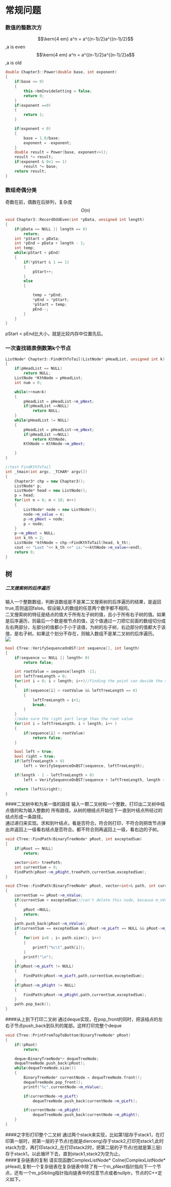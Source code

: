 # 常规问题

### 数值的整数次方

$$\kern{4 em} a^n = a^{(n-1)/2}a^{(n-1)/2}$$,a is even  
$$\kern{4 em} a^n = a^{(n-1)/2}a^{(n-1)/2}a$$,a is old

```cpp
double Chapter3::Power(double base, int exponent)
{
    if(base <= 0)
    {
        this->bmInvideSetting = false;
        return 0;
    }
    if(exponent ==0)
    {
        return 1;
    }

    if(exponent < 0)
    {
        base = 1.0/base;
        exponent = -exponent;
    }
    double result = Power(base, exponent>>1);
    result *= result;
    if(exponent & 0x1 == 1)
        result *= base;
    return result;
}
```

### 数组奇偶分类

奇数在前，偶数在后排列，复杂度$$O(n)$$

```cpp
void Chapter3::RecordOddEven(int *pData, unsigned int length)
{
    if(pData == NULL || length == 0)
        return;
    int *pStart = pData;
    int *pEnd = pData + length - 1;
    int temp;
    while(pStart < pEnd)
    {
        if(*pStart & 1 == 1)
        {
            pStart++;
        }
        else
        {

            temp = *pEnd;
            *pEnd = *pStart;
            *pStart = temp;
            pEnd--;
        }
    }
}
```

pStart &lt; pEnd比大小，就是比较内存中位置先后。

### 一次查找链表倒数第k个节点

```cpp
ListNode* Chapter3::FindKthToTail(ListNode* pHeadList, unsigned int k)
{
    if(pHeadList == NULL)
        return NULL;
    ListNode *KthNode = pHeadList;
    int num = 0;

    while(++num<k)
    {
        pHeadList = pHeadList->m_pNext;
        if(pHeadList ==NULL)
            return NULL;
    }
    while(pHeadList != NULL)
    {
        pHeadList = pHeadList->m_pNext;
        if(pHeadList ==NULL)
            return KthNode;
        KthNode = KthNode->m_pNext;

    }
}
```

```cpp
//test FindKthToTail
int _tmain(int argc, _TCHAR* argv[])
{
    Chapter3* chp = new Chapter3();
    ListNode* p;
    ListNode* head = new ListNode();
    p = head;
    for(int n = 0; n < 10; n++)
    {
        ListNode* node = new ListNode();
        node->m_value = n;
        p->m_pNext = node;
        p = node;
    }
    p->m_pNext = NULL;
    int k_th = 2;
    ListNode *kthNode = chp->FindKthToTail(head, k_th);
    cout << "Last "<< k_th <<" is:"<<kthNode->m_value<<endl;
    return 0;
}
```

## 树

##### 二叉搜索树的后序遍历

输入一个整数数组，判断该数组是不是某二叉搜索树的后序遍历的结果，是返回true,否则返回false。假设输入的数组的任意两个数字都不相同。  
二叉搜索树的特征是结点的值大于所有左子树的值，且小于所有右子树的值。如果是后序遍历，则最后一个数是根节点的值，这个值通过一刀把它前面的数组切分成左右两部分，左部分的值都小于小于该值，为树的左子树，右边部分的值都大于该值，是右子树。如果这个划分不存在，则输入数组不是某二叉树的后序遍历。  
![](/assets/binary_search_tree.png)

```cpp
bool CTree::VerifySequenceOnBST(int sequence[], int length)
{
    if(sequence == NULL || length< 0)
        return false;

    int rootValue = sequence[length -1];
    int leftTreeLength = 0;
    for(int i = 0; i < length; i++)//finding the point can devide the sequence into 2 parts
    {
        if(sequence[i] > rootValue && leftTreeLength == 0)
        {
            leftTreeLength = i+1;
            break;
        }
    }
    //make sure the right part large than the root value
    for(int i = leftTreeLength; i < length; i++ )
    {
        if(sequence[i] < rootValue)
            return false;
    }

    bool left = true;
    bool right = true;
    if(leftTreeLength > 0)
        left = VerifySequenceOnBST(sequence, leftTreeLength);

    if(length - 1 - leftTreeLength > 0)
        left = VerifySequenceOnBST(sequence + leftTreeLength, length - leftTreeLength - 1);

    return (left&&right);
}
```

####二叉树中和为某一值的路径
输入一颗二叉树和一个整数，打印出二叉树中结点值的和为输入整数的
所有路径。从树的根结点开始往下一直到叶结点所经过的结点形成一条路径。  
通过递归来实现。求和到叶结点，看是否符合。符合则打印，不符合则把改节点弹出并返回上一级看右结点是否符合。都不符合则再返回上一级，看右边的子树。


```cpp
void CTree::FindPath(BinaryTreeNode* pRoot, int exceptedSum)
{
	if(pRoot == NULL)
		return;

	vector<int> treePath;
	int currentSum = 0;
	FindPath(pRoot->m_pRight,treePath,currentSum,exceptedSum);
}

void CTree::FindPath(BinaryTreeNode* pRoot, vector<int>& path, int currentSum, int exceptedSum)
{
	currentSum += pRoot->m_nValue;
	if(currentSum > exceptedSum)//can't delete this node, because m_nValue can be negative.
	{
		pRoot =NULL;
		return;
	}
	path.push_back(pRoot->m_nValue);
	if(currentSum == exceptedSum && pRoot->m_pLeft == NULL && pRoot->m_pRight == NULL)
	{
		for(int i=0 ; i< path.size(); i++)
		{
			printf("%c\t",path[i]);
		}
		printf("\n");
	}
	if(pRoot->m_pLeft != NULL)
	{
		FindPath(pRoot->m_pLeft,path,currentSum,exceptedSum);
	}
	if(pRoot->m_pRight != NULL)
	{
		FindPath(pRoot->m_pRight,path,currentSum,exceptedSum);
	}
	path.pop_back();
}
```

####从上到下打印二叉树
通过deque实现，在pop_front的同时，把该结点的左右子节点push_back到队列的尾部。这样打印完整个deque  
```cpp
void CTree::PrintFromTopToBottom(BinaryTreeNode* pRoot)
{
	if(!pRoot)
		return;

	deque<BinaryTreeNode*> dequeTreeNode;
	dequeTreeNode.push_back(pRoot);
	while(dequeTreeNode.size())
	{
		BinaryTreeNode* currentNode = dequeTreeNode.front();
		dequeTreeNode.pop_front();
		printf("%c",currentNode->m_nValue);

		if(currentNode->m_pLeft)
			dequeTreeNode.push_back(currentNode->m_pLeft);

		if(currentNode->m_pRight)
			dequeTreeNode.push_back(currentNode->m_pRight);
	}
}
```

####之字形打印整个二叉树
通过两个stack来实现，比如第1层存于stack1，在打印第一层时，把第一层的子节点(也就是dierceng)存于stack2,打印完stack1,此时stack为空，再打印stack2,,在打印stack2时，把第二层的子节点(也就是第三层)存于stack1。以此循环下去，直到stack1,stack2为空为止。  
####复杂链表的复制
请实现函数ComplexListNode* Colne(ComplexListNode* pHead),复制一个复杂链表在复杂链表中除了有一个m_pNext指针指向下一个节点，还有一个m_pSibling指针指向链表中的任意节点或者nullptr。节点的C++定义如下。

